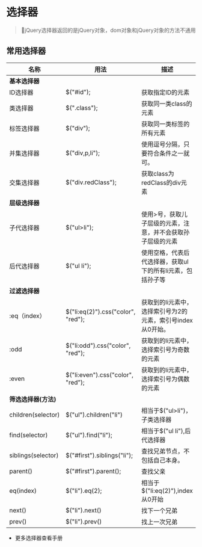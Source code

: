 # 选择器

> 📌jQuery选择器返回的是jQuery对象，dom对象和jQuery对象的方法不通用

## 常用选择器

| 名称                 | 用法                                  | 描述                                 |
| ------------------ | ----------------------------------- | ---------------------------------- |
| **基本选择器**          |                                     |                                    |
| ID选择器              | \$("#id");                          | 获取指定ID的元素                          |
| 类选择器               | \$(".class");                       | 获取同一类class的元素                      |
| 标签选择器              | \$("div");                          | 获取同一类标签的所有元素                       |
| 并集选择器              | \$("div,p,li");                     | 使用逗号分隔，只要符合条件之一就可。                 |
| 交集选择器              | \$("div.redClass");                 | 获取class为redClass的div元素             |
| **层级选择器**          |                                     |                                    |
| 子代选择器              | \$("ul>li");                        | 使用>号，获取儿子层级的元素，注意，并不会获取孙子层级的元素     |
| 后代选择器              | \$("ul li");                        | 使用空格，代表后代选择器，获取ul下的所有li元素，包括孙子等    |
| **过滤选择器**          |                                     |                                    |
| :eq（index）         | \$("li:eq(2)").css("color", "red"); | 获取到的li元素中，选择索引号为2的元素，索引号index从0开始。 |
| :odd               | \$("li:odd").css("color", "red");   | 获取到的li元素中，选择索引号为奇数的元素              |
| :even              | \$("li:even").css("color", "red”);  | 获取到的li元素中，选择索引号为偶数的元素              |
| **筛选选择器(方法)**      |                                     |                                    |
| children(selector) | \$("ul").children("li")             | 相当于\$("ul>li")，子类选择器               |
| find(selector)     | \$("ul").find("li");                | 相当于\$("ul li"),后代选择器               |
| siblings(selector) | \$("#first").siblings("li");        | 查找兄弟节点，不包括自己本身。                    |
| parent()           | \$("#first").parent();              | 查找父亲                               |
| eq(index)          | \$("li").eq(2);                     | 相当于\$("li:eq(2)"),index从0开始        |
| next()             | \$("li").next()                     | 找下一个兄弟                             |
| prev()             | \$("li").prev()                     | 找上一次兄弟                             |

-   更多选择器查看手册
